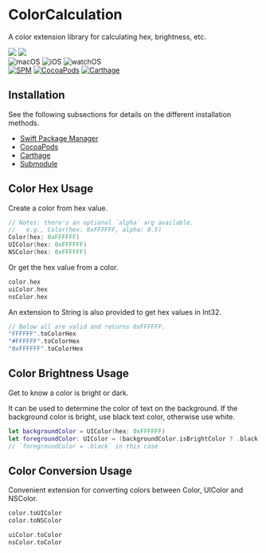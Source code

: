 # ColorCalculation
A color extension library for calculating hex, brightness, etc.

[![](https://img.shields.io/endpoint?url=https%3A%2F%2Fswiftpackageindex.com%2Fapi%2Fpackages%2FKjuly%2FColorCalculation%2Fbadge%3Ftype%3Dswift-versions)](https://swiftpackageindex.com/Kjuly/ColorCalculation)
[![](https://img.shields.io/endpoint?url=https%3A%2F%2Fswiftpackageindex.com%2Fapi%2Fpackages%2FKjuly%2FColorCalculation%2Fbadge%3Ftype%3Dplatforms)](https://swiftpackageindex.com/Kjuly/ColorCalculation)  
![macOS][macOS-Badge] ![iOS][iOS-Badge] ![watchOS][watchOS-Badge]  
[![SPM][SPM-Badge]][SPM-Link] [![CocoaPods][CocoaPods-Badge]][CocoaPods-Link] [![Carthage][Carthage-Badge]][Carthage-Link]

[macOS-Badge]: https://img.shields.io/badge/macOS-12.0%2B-blue?labelColor=00367A&color=3081D0
[iOS-Badge]: https://img.shields.io/badge/iOS-15.5%2B-blue?labelColor=00367A&color=3081D0
[watchOS-Badge]: https://img.shields.io/badge/watchOS-6.0%2B-blue?labelColor=00367A&color=3081D0

[SPM-Badge]: https://img.shields.io/github/v/tag/Kjuly/ColorCalculation?label=SPM&labelColor=2F4858&color=A8DF8E
[SPM-Link]: https://swiftpackageindex.com/Kjuly/ColorCalculation
[CocoaPods-Badge]: https://img.shields.io/cocoapods/v/ColorCalculation?label=CocoaPods&labelColor=2F4858&color=A8DF8E
[CocoaPods-Link]: https://cocoapods.org/pods/ColorCalculation
[Carthage-Badge]: https://img.shields.io/github/v/tag/Kjuly/ColorCalculation?label=Carthage&labelColor=2F4858&color=A8DF8E
[Carthage-Link]: https://swiftpackageindex.com/Kjuly/ColorCalculation

## Installation

See the following subsections for details on the different installation methods.

- [Swift Package Manager](INSTALLATION.md#swift-package-manager)
- [CocoaPods](INSTALLATION.md#cocoaPods)
- [Carthage](INSTALLATION.md#carthage)
- [Submodule](INSTALLATION.md#submodule)

## Color Hex Usage

Create a color from hex value.

```swift
// Notes: there's an optional `alpha` arg available.
//   e.g., Color(hex: 0xFFFFFF, alpha: 0.5)
Color(hex: 0xFFFFFF)
UIColor(hex: 0xFFFFFF)
NSColor(hex: 0xFFFFFF)
```

Or get the hex value from a color.

```swift
color.hex
uiColor.hex
nsColor.hex
```

An extension to String is also provided to get hex values in Int32.

```swift
// Below all are valid and returns 0xFFFFFF.
"FFFFFF".toColorHex
"#FFFFFF".toColorHex
"0xFFFFFF".toColorHex
```

## Color Brightness Usage

Get to know a color is bright or dark. 

It can be used to determine the color of text on the background. If the background color is bright, use black text color, otherwise use white.

```swift
let backgroundColor = UIColor(hex: 0xFFFFFF)
let foregroundColor: UIColor = (backgroundColor.isBrightColor ? .black : .white) 
// `foregroundColor = .black` in this case
```

## Color Conversion Usage

Convenient extension for converting colors between Color, UIColor and NSColor.

```swift
color.toUIColor
color.toNSColor

uiColor.toColor
nsColor.toColor
```

